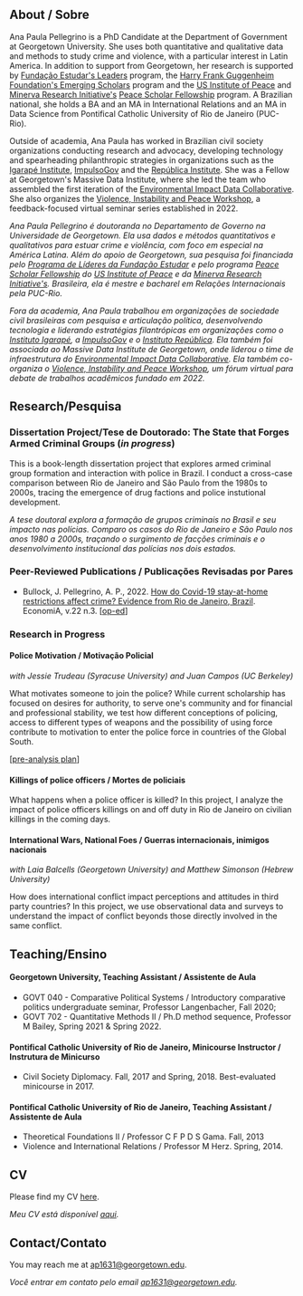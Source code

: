 ## About / Sobre

Ana Paula Pellegrino is a PhD Candidate at the Department of Government at Georgetown University. She uses both quantitative and qualitative data and methods to study crime and violence, with a particular interest in Latin America. In addition to support from Georgetown, her research is supported by [Fundação Estudar's Leaders](https://www.estudar.org.br/) program, the [Harry Frank Guggenheim Foundation's Emerging Scholars](https://www.hfg.org/2023-emerging-scholars/) program and the [US Institute of Peace](www.usip.org) and [Minerva Research Initiative's](https://minerva.defense.gov/) [Peace Scholar Fellowship](https://www.usip.org/grants-fellowships/fellowships/peace-scholar-fellowship-program) program. A Brazilian national, she holds a BA and an MA in International Relations and an MA in Data Science from Pontifical Catholic University of Rio de Janeiro (PUC-Rio).

Outside of academia, Ana Paula has worked in Brazilian civil society organizations conducting research and advocacy, developing technology and spearheading philanthropic strategies in organizations such as the [Igarapé Institute](https://igarape.org.br/), [ImpulsoGov](https://www.impulsogov.org/) and the [República Institute](https://republica.org/). She was a Fellow at Georgetown's Massive Data Institute, where she led the team who assembled the first iteration of the [Environmental Impact Data Collaborative](https://redivis.com/EIDC). She also organizes the [Violence, Instability and Peace Workshop](https://vip-workshop.github.io/), a feedback-focused virtual seminar series established in 2022.


_Ana Paula Pellegrino é doutoranda no Departamento de Governo na Universidade de Georgetown. Ela usa dados e métodos quantitativos e qualitativos para estuar crime e violência, com foco em especial na América Latina. Além do apoio de Georgetown, sua pesquisa foi financiada pelo [Programa de Líderes da Fundação Estudar](https://www.estudar.org.br/) e pelo programa [Peace Scholar Fellowship](https://www.usip.org/grants-fellowships/fellowships/peace-scholar-fellowship-program) do [US Institute of Peace](www.usip.org) e da [Minerva Research Initiative's](https://minerva.defense.gov/). Brasileira, ela é mestre e bacharel em Relações Internacionais pela PUC-Rio._

_Fora da academia, Ana Paula trabalhou em organizações de sociedade civil brasileiras com pesquisa e articulação política, desenvolvendo tecnologia e liderando estratégias filantrópicas em organizações como o [Instituto Igarapé](https://igarape.org.br/), a [ImpulsoGov](https://www.impulsogov.org/) e o [Instituto República](https://republica.org/). Ela também foi associada ao Massive Data Institute de Georgetown, onde liderou o time de infraestrutura do [Environmental Impact Data Collaborative](https://redivis.com/EIDC). Ela também co-organiza o [Violence, Instability and Peace Workshop](https://vip-workshop.github.io/), um fórum virtual para debate de trabalhos acadêmicos fundado em 2022._

## Research/Pesquisa

### Dissertation Project/Tese de Doutorado: The State that Forges Armed Criminal Groups (*in progress*)

This is a book-length dissertation project that explores armed criminal group formation and interaction with police in Brazil. I conduct a cross-case comparison between Rio de Janeiro and São Paulo from the 1980s to 2000s, tracing the emergence of drug factions and police instutional development.

_A tese doutoral explora a formação de grupos criminais no Brasil e seu impacto nas polícias. Comparo os casos do Rio de Janeiro e São Paulo nos anos 1980 a 2000s, traçando o surgimento de facções criminais e o desenvolvimento institucional das polícias nos dois estados._

### Peer-Reviewed Publications / Publicações Revisadas por Pares

- Bullock, J. Pellegrino, A. P., 2022. [How do Covid-19 stay-at-home restrictions affect crime? Evidence from Rio de Janeiro, Brazil](https://www.sciencedirect.com/science/article/pii/S1517758021000175). EconomiA, v.22 n.3.
[[op-ed](https://pp.nexojornal.com.br/opiniao/2022/Li%C3%A7%C3%B5es-pand%C3%AAmicas-para-pol%C3%ADticas-de-seguran%C3%A7a-p%C3%BAblica-efetivas)]

### Research in Progress

#### Police Motivation / Motivação Policial

_with Jessie Trudeau (Syracuse University) and Juan Campos (UC Berkeley)_

What motivates someone to join the police? While current scholarship has focused on desires for authority, to serve one's community and for financial and professional stability, we test how different conceptions of policing, access to different types of weapons and the possibility of using force contribute to motivation to enter the police force in countries of the Global South.

[[pre-analysis plan](https://osf.io/registries/drafts/64e5520064f8200023bd70cb)]

#### Killings of police officers / Mortes de policiais

What happens when a police officer is killed? In this project, I analyze the impact of police officers killings on and off duty in Rio de Janeiro on civilian killings in the coming days.

#### International Wars, National Foes / Guerras internacionais, inimigos nacionais

_with Laia Balcells (Georgetown University) and Matthew Simonson (Hebrew University)_

How does international conflict impact perceptions and attitudes in third party countries? In this project, we use observational data and surveys to understand the impact of conflict beyonds those directly involved in the same conflict. 

## Teaching/Ensino

#### Georgetown University, Teaching Assistant / Assistente de Aula
- GOVT 040 - Comparative Political Systems / Introductory comparative politics undergraduate seminar, Professor Langenbacher, Fall 2020;
- GOVT 702 - Quantitative Methods II / Ph.D method sequence, Professor M Bailey, Spring 2021 & Spring 2022.

#### Pontifical Catholic University of Rio de Janeiro, Minicourse Instructor / Instrutura de Minicurso
- Civil Society Diplomacy. Fall, 2017 and Spring, 2018. Best-evaluated minicourse in 2017.

#### Pontifical Catholic University of Rio de Janeiro, Teaching Assistant / Assistente de Aula
- Theoretical Foundations II / Professor C F P D S Gama. Fall, 2013
- Violence and International Relations / Professor M Herz. Spring, 2014.


## CV

Please find my CV [here](https://drive.google.com/file/d/1Dux7VoeAapB7Ek3BmAwYR_8IwE5iA2zW/view?usp=sharing).

_Meu CV está disponível [aqui](https://drive.google.com/file/d/1Dux7VoeAapB7Ek3BmAwYR_8IwE5iA2zW/view?usp=sharing)._


## Contact/Contato

You may reach me at <a href="mailto:ap1631@georgetown.edu">ap1631@georgetown.edu</a>.

_Você entrar em contato pelo email <a href="mailto:ap1631@georgetown.edu">ap1631@georgetown.edu</a>._

